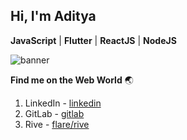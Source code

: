 ## Hi, I'm Aditya 

**JavaScript** | **Flutter** | **ReactJS** | **NodeJS**

![banner](https://media-exp1.licdn.com/dms/image/C5616AQHSBaIr7z0rxQ/profile-displaybackgroundimage-shrink_350_1400/0?e=1612396800&v=beta&t=57gZIwuCMyi7cObLys9ncchRxgCM7STyKy2bW7UA7Sk)

**Find me on the Web World** :earth_asia:

1) LinkedIn - [linkedin](https://www.linkedin.com/in/prakashaditya13/)
2) GitLab - [gitlab](https://gitlab.com/prakashaditya13011999)
3) Rive - [flare/rive](https://rive.app/a/hacktivist/files/recent/all)
